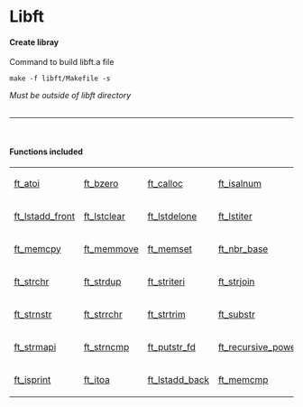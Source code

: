 # Libft

<h4>Create libray</h4>

<p>Command to build libft.a file</p>

```
make -f libft/Makefile -s
```

<i>Must be outside of libft directory</i>
<br><br>

----

<br>
<h4>Functions included</h4>


<table><tr><td>

[ft_atoi](https://github.com/20AAP02/Libft/blob/main/42_libft/ft_atoi.c)

</td><td>

[ft_bzero](https://github.com/20AAP02/Libft/blob/main/42_libft/ft_bzero.c)

</td><td>

[ft_calloc](https://github.com/20AAP02/Libft/blob/main/42_libft/ft_calloc.c)

</td><td>

[ft_isalnum](https://github.com/20AAP02/Libft/blob/main/42_libft/ft_isalnum.c)

</td><td>

[ft_isalpha](https://github.com/20AAP02/Libft/blob/main/42_libft/ft_isalpha.c)

</td><td>

[ft_isascii](https://github.com/20AAP02/Libft/blob/main/42_libft/ft_isascii.c)

</td><td>

[ft_isdigit](https://github.com/20AAP02/Libft/blob/main/42_libft/ft_isdigit.c)

</td></tr><tr><td>

[ft_lstadd_front](https://github.com/20AAP02/Libft/blob/main/42_libft/ft_lstadd_back.c)

</td><td>

[ft_lstclear](https://github.com/20AAP02/Libft/blob/main/42_libft/ft_lstclear.c)

</td><td>

[ft_lstdelone](https://github.com/20AAP02/Libft/blob/main/42_libft/ft_lstdelone.c)

</td><td>

[ft_lstiter](https://github.com/20AAP02/Libft/blob/main/42_libft/ft_lstiter.c)

</td><td>

[ft_lstlast](https://github.com/20AAP02/Libft/blob/main/42_libft/ft_lstlast.c)

</td><td>

[ft_lstmap](https://github.com/20AAP02/Libft/blob/main/42_libft/ft_lstmap.c)

</td><td>

[ft_lstnew](https://github.com/20AAP02/Libft/blob/main/42_libft/ft_lstnew.c)

</td></tr><tr><td>

[ft_memcpy](https://github.com/20AAP02/Libft/blob/main/42_libft/ft_lstsize.c)

</td><td>

[ft_memmove](https://github.com/20AAP02/Libft/blob/main/42_libft/ft_memmove.c)

</td><td>

[ft_memset](https://github.com/20AAP02/Libft/blob/main/42_libft/ft_memset.c)

</td><td>

[ft_nbr_base](https://github.com/20AAP02/Libft/blob/main/42_libft/ft_nbr_base.c)

</td><td>

[ft_putchar_fd](https://github.com/20AAP02/Libft/blob/main/42_libft/ft_putchar_fd.c)

</td><td>

[ft_putendl_fd](https://github.com/20AAP02/Libft/blob/main/42_libft/ft_putendl_fd.c)

</td><td>

[ft_putnbr_fd](https://github.com/20AAP02/Libft/blob/main/42_libft/ft_putnbr_fd.c)

</td></tr><tr><td>

[ft_strchr](https://github.com/20AAP02/Libft/blob/main/42_libft/ft_strchr.c)

</td><td>

[ft_strdup](https://github.com/20AAP02/Libft/blob/main/42_libft/ft_strdup.c)

</td><td>

[ft_striteri](https://github.com/20AAP02/Libft/blob/main/42_libft/ft_striteri.c)

</td><td>

[ft_strjoin](https://github.com/20AAP02/Libft/blob/main/42_libft/ft_strjoin.c)

</td><td>

[ft_strlcat](https://github.com/20AAP02/Libft/blob/main/42_libft/ft_strlcat.c)

</td><td>

[ft_strlcpy](https://github.com/20AAP02/Libft/blob/main/42_libft/ft_strlcpy.c)

</td><td>

[ft_strlen](https://github.com/20AAP02/Libft/blob/main/42_libft/ft_strlen.c)

</td></tr><tr><td>

[ft_strnstr](https://github.com/20AAP02/Libft/blob/main/42_libft/ft_strnstr.c)

</td><td>

[ft_strrchr](https://github.com/20AAP02/Libft/blob/main/42_libft/ft_strrchr.c)

</td><td>

[ft_strtrim](https://github.com/20AAP02/Libft/blob/main/42_libft/ft_strtrim.c)

</td><td>

[ft_substr](https://github.com/20AAP02/Libft/blob/main/42_libft/ft_substr.c)

</td><td>

[ft_tolower](https://github.com/20AAP02/Libft/blob/main/42_libft/ft_tolower.c)

</td><td>

[ft_toupper](https://github.com/20AAP02/Libft/blob/main/42_libft/ft_toupper.c)

</td><td>

[get_next_line](https://github.com/20AAP02/Libft/blob/main/42_libft/get_next_line.c)

</td></tr><tr><td>

[ft_strmapi](https://github.com/20AAP02/Libft/blob/main/42_libft/ft_strmapi.c)

</td><td>

[ft_strncmp](https://github.com/20AAP02/Libft/blob/main/42_libft/ft_strncmp.c)

</td><td>

[ft_putstr_fd](https://github.com/20AAP02/Libft/blob/main/42_libft/ft_putstr_fd.c)

</td><td>

[ft_recursive_power](https://github.com/20AAP02/Libft/blob/main/42_libft/ft_recursive_power.c)

</td><td>

[ft_split](https://github.com/20AAP02/Libft/blob/main/42_libft/ft_split.c)

</td><td>

[ft_lstsize](https://github.com/20AAP02/Libft/blob/main/42_libft/ft_lstsize.c)

</td><td>

[ft_memchr](https://github.com/20AAP02/Libft/blob/main/42_libft/ft_memchr.c)

</td></tr><tr><td>

[ft_isprint](https://github.com/20AAP02/Libft/blob/main/42_libft/ft_isprint.c)

</td><td>

[ft_itoa](https://github.com/20AAP02/Libft/blob/main/42_libft/ft_itoa.c)

</td><td>

[ft_lstadd_back](https://github.com/20AAP02/Libft/blob/main/42_libft/ft_lstadd_back.c)

</td><td>

[ft_memcmp](https://github.com/20AAP02/Libft/blob/main/42_libft/ft_memcmp.c)

</td><td>

[ft_printf](https://github.com/20AAP02/Libft/tree/main/ft_printf)

</td></tr></table>

